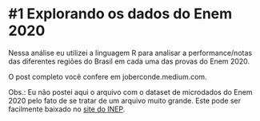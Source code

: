 # #1 Explorando os dados do Enem 2020

Nessa análise eu utilizei a linguagem R para analisar a performance/notas das diferentes regiões do Brasil em cada uma das provas do Enem 2020.

O post completo você confere em joberconde.medium.com.

Obs.: Eu não postei aqui o arquivo com o dataset de microdados do Enem 2020 pelo fato de se tratar de um arquivo muito grande. Este pode ser facilmente baixado no [site do INEP](https://download.inep.gov.br/microdados/microdados_enem_2020.zip).

